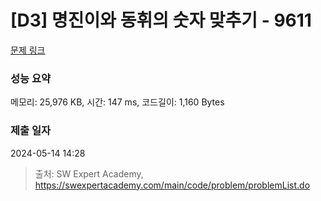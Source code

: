 # [D3] 명진이와 동휘의 숫자 맞추기 - 9611 

[문제 링크](https://swexpertacademy.com/main/code/problem/problemDetail.do?contestProbId=AXBbOcTav0QDFAVg) 

### 성능 요약

메모리: 25,976 KB, 시간: 147 ms, 코드길이: 1,160 Bytes

### 제출 일자

2024-05-14 14:28



> 출처: SW Expert Academy, https://swexpertacademy.com/main/code/problem/problemList.do